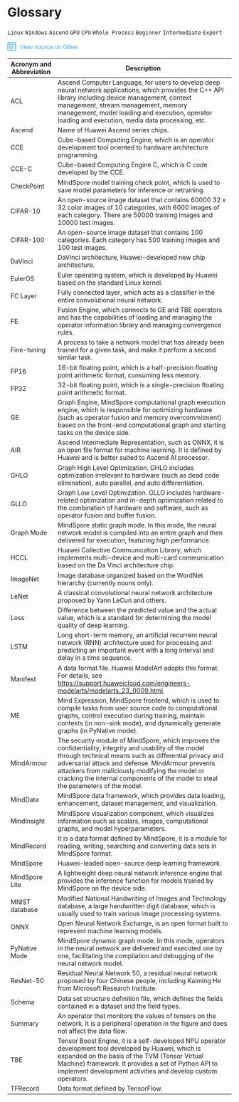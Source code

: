 # Glossary

`Linux` `Windows` `Ascend` `GPU` `CPU` `Whole Process` `Beginner` `Intermediate` `Expert`

<a href="https://gitee.com/mindspore/docs/blob/master/docs/note/source_en/glossary.md" target="_blank"><img src="./_static/logo_source.png"></a>

|  Acronym and Abbreviation  |  Description  |
| -----    | -----    |
| ACL | Ascend Computer Language, for users to develop deep neural network applications, which provides the C++ API library including device management, context management, stream management, memory management, model loading and execution, operator loading and execution, media data processing, etc. |
|  Ascend  |  Name of Huawei Ascend series chips.  |
|  CCE  | Cube-based Computing Engine, which is an operator development tool oriented to hardware architecture programming.  |
|  CCE-C  |  Cube-based Computing Engine C, which is C code developed by the CCE.  |
|  CheckPoint  |  MindSpore model training check point, which is used to save model parameters for inference or retraining.  |
|  CIFAR-10  |  An open-source image dataset that contains 60000 32 x 32 color images of 10 categories, with 6000 images of each category. There are 50000 training images and 10000 test images.  |
|  CIFAR-100  |  An open-source image dataset that contains 100 categories. Each category has 500 training images and 100 test images.  |
|  DaVinci  |  DaVinci architecture, Huawei-developed new chip architecture.  |
|  EulerOS  |  Euler operating system, which is developed by Huawei based on the standard Linux kernel.  |
|  FC Layer  |  Fully connected layer, which acts as a classifier in the entire convolutional neural network.  |
|  FE  |  Fusion Engine, which connects to GE and TBE operators and has the capabilities of loading and managing the operator information library and managing convergence rules.  |
|  Fine-tuning |  A process to take a network model that has already been trained for a given task, and make it perform a second similar task.  |
|  FP16  |  16-bit floating point, which is a half-precision floating point arithmetic format, consuming less memory.  |
|  FP32  |  32-bit floating point, which is a single-precision floating point arithmetic format.  |
|  GE  |  Graph Engine, MindSpore computational graph execution engine, which is responsible for optimizing hardware (such as operator fusion and memory overcommitment) based on the front-end computational graph and starting tasks on the device side.  |
| AIR | Ascend Intermediate Representation, such as ONNX, it is an open file format for machine learning. It is defined by Huawei and is better suited to Ascend AI processor.|
|  GHLO  |  Graph High Level Optimization. GHLO includes optimization irrelevant to hardware (such as dead code elimination), auto parallel, and auto differentiation.  |
|  GLLO  |  Graph Low Level Optimization. GLLO includes hardware-related optimization and in-depth optimization related to the combination of hardware and software, such as operator fusion and buffer fusion.  |
|  Graph Mode  |  MindSpore static graph mode. In this mode, the neural network model is compiled into an entire graph and then delivered for execution, featuring high performance.  |
|  HCCL  |  Huawei Collective Communication Library, which implements multi-device and multi-card communication based on the Da Vinci architecture chip.  |
|  ImageNet  |  Image database organized based on the WordNet hierarchy (currently nouns only).  |
|  LeNet  |  A classical convolutional neural network architecture proposed by Yann LeCun and others.  |
|  Loss  |  Difference between the predicted value and the actual value, which is a standard for determining the model quality of deep learning.  |
|  LSTM  |  Long short-term memory, an artificial recurrent neural network (RNN) architecture used for processing and predicting an important event with a long interval and delay in a time sequence.  |
|  Manifest  |  A data format file. Huawei ModelArt adopts this format. For details, see <https://support.huaweicloud.com/engineers-modelarts/modelarts_23_0009.html>.  |
|  ME  |  Mind Expression, MindSpore frontend, which is used to compile tasks from user source code to computational graphs, control execution during training, maintain contexts (in non-sink mode), and dynamically generate graphs (in PyNative mode).  |
|  MindArmour  |  The security module of MindSpore, which improves the confidentiality, integrity and usability of the model through technical means such as differential privacy and adversarial attack and defense. MindArmour prevents attackers from maliciously modifying the model or cracking the internal components of the model to steal the parameters of the model.  |
|  MindData  |  MindSpore data framework, which provides data loading, enhancement, dataset management, and visualization.  |
|  MindInsight  |  MindSpore visualization component, which visualizes information such as scalars, images, computational graphs, and model hyperparameters.  |
|  MindRecord  |  It is a data format defined by MindSpore, it is a module for reading, writing, searching and converting data sets in MindSpore format.  |
|  MindSpore  |  Huawei-leaded open-source deep learning framework.  |
|  MindSpore Lite  |  A lightweight deep neural network inference engine that provides the inference function for models trained by MindSpore on the device side.  |
|  MNIST database  |  Modified National Handwriting of Images and Technology database, a large handwritten digit database, which is usually used to train various image processing systems.  |
| ONNX | Open Neural Network Exchange, is an open format built to represent machine learning models.|
|  PyNative Mode  |  MindSpore dynamic graph mode. In this mode, operators in the neural network are delivered and executed one by one, facilitating the compilation and debugging of the neural network model.  |
|  ResNet-50  |  Residual Neural Network 50, a residual neural network proposed by four Chinese people, including Kaiming He from Microsoft Research Institute.  |
|  Schema  |  Data set structure definition file, which defines the fields contained in a dataset and the field types.  |
|  Summary  |  An operator that monitors the values of tensors on the network. It is a peripheral operation in the figure and does not affect the data flow.  |
|  TBE  |  Tensor Boost Engine, it is a self-developed NPU operator development tool developed by Huawei, which is expanded on the basis of the TVM (Tensor Virtual Machine) framework. It provides a set of Python API to implement development activities and develop custom operators.   |
|  TFRecord  |  Data format defined by TensorFlow.  |
